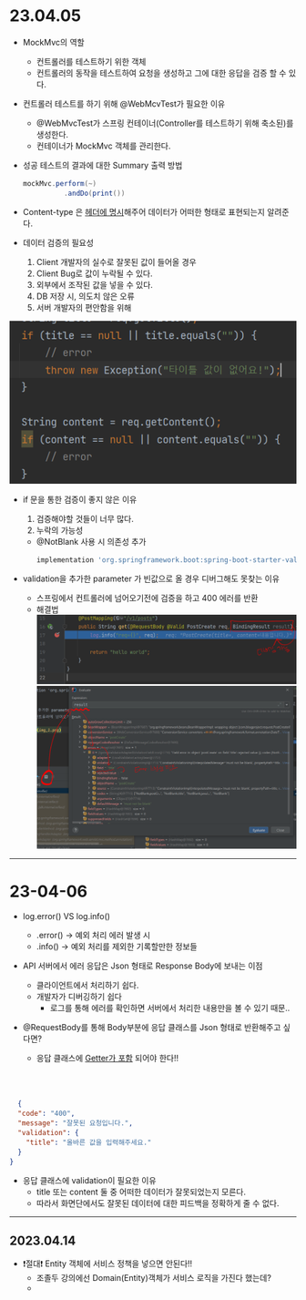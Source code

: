 # 23.04.05

* MockMvc의 역할
    * 컨트롤러를 테스트하기 위한 객체
    * 컨트롤러의 동작을 테스트하여 요청을 생성하고 그에 대한 응답을 검증 할 수 있다.


* 컨트롤러 테스트를 하기 위해 @WebMcvTest가 필요한 이유
    * @WebMvcTest가 스프링 컨테이너(Controller를 테스트하기 위해 축소된)를 생성한다.
    * 컨테이너가 MockMvc 객체를 관리한다.


* 성공 테스트의 결과에 대한 Summary 출력 방법
  ```java
  mockMvc.perform(~)
            .andDo(print())
  ```
  
* Content-type 은 <u>헤더에 명시</u>해주어 데이터가 어떠한 형태로 표현되는지 알려준다.
  

* 데이터 검증의 필요성
  1. Client 개발자의 실수로 잘못된 값이 들어올 경우
  2. Client Bug로 값이 누락될 수 있다.
  3. 외부에서 조작된 값을 넣을 수 있다.
  4. DB 저장 시, 의도치 않은 오류
  5. 서버 개발자의 편안함을 위해



![img.png](img.png)
* if 문을 통한 검증이 좋지 않은 이유
  1. 검증해야할 것들이 너무 많다.
  2. 누락의 가능성

  * @NotBlank 사용 시 의존성 추가
    ```groovy
    implementation 'org.springframework.boot:spring-boot-starter-validation'
    ```
  
* validation을 추가한 parameter 가 빈값으로 올 경우 디버그해도 못찾는 이유
  * 스프링에서 컨트롤러에 넘어오기전에 검증을 하고 400 에러를 반환
  * 해결법
  ![img_1.png](img_1.png)
  ![img_2.png](img_2.png)

---

# 23-04-06

* log.error() VS log.info()
  * .error() -> 예외 처리 에러 발생 시
  * .info() -> 예외 처리를 제외한 기록할만한 정보들


* API 서버에서 에러 응답은 Json 형태로 Response Body에 보내는 이점
  * 클라이언트에서 처리하기 쉽다.
  * 개발자가 디버깅하기 쉽다
    * 로그를 통해 에러를 확인하면 서버에서 처리한 내용만을 볼 수 있기 때문..


* @RequestBody를 통해 Body부분에 응답 클래스를 Json 형태로 반환해주고 싶다면?
  * 응답 클래스에 <u>Getter가 포함</u> 되어야 한다!!

  </br></br>
```json
  {
  "code": "400",
  "message": "잘못된 요청입니다.",
  "validation": {
    "title": "올바른 값을 입력해주세요."
  }
}
```
* 응답 클래스에 validation이 필요한 이유
  * title 또는 content 둘 중 어떠한 데이터가 잘못되었는지 모른다.
  * 따라서 화면단에서도 잘못된 데이터에 대한 피드백을 정확하게 줄 수 없다.

---
## 2023.04.14

* ❗절대❗ Entity 객체에 서비스 정책을 넣으면 안된다!!
  * 조졸두 강의에선 Domain(Entity)객체가 서비스 로직을 가진다 했는데?
  * 